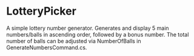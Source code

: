 # LotteryPicker

A simple lottery number generator.  Generates and display 5 main numbers/balls in ascending order, followed by a bonus number.
The total number of balls can be adjusted via NumberOfBalls in GenerateNumbersCommand.cs.

